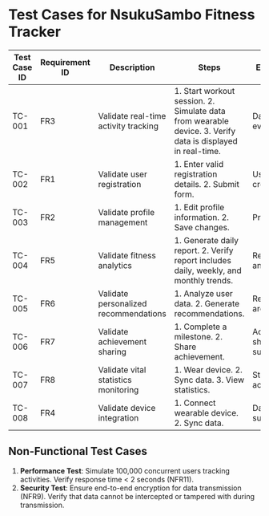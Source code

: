 # Test Cases for NsukuSambo Fitness Tracker

| Test Case ID | Requirement ID | Description | Steps | Expected Result | Actual Result | Status (Pass/Fail) |
|--------------|----------------|-------------|-------|------------------|---------------|--------------------|
| TC-001       | FR3            | Validate real-time activity tracking | 1. Start workout session. 2. Simulate data from wearable device. 3. Verify data is displayed in real-time. | Data is updated every 30 seconds. | ... | ... |
| TC-002       | FR1            | Validate user registration | 1. Enter valid registration details. 2. Submit form. | User account is created. | ... | ... |
| TC-003       | FR2            | Validate profile management | 1. Edit profile information. 2. Save changes. | Profile is updated. | ... | ... |
| TC-004       | FR5            | Validate fitness analytics | 1. Generate daily report. 2. Verify report includes daily, weekly, and monthly trends. | Report is accurate and complete. | ... | ... |
| TC-005       | FR6            | Validate personalized recommendations | 1. Analyze user data. 2. Generate recommendations. | Recommendations are relevant. | ... | ... |
| TC-006       | FR7            | Validate achievement sharing | 1. Complete a milestone. 2. Share achievement. | Achievement is shared successfully. | ... | ... |
| TC-007       | FR8            | Validate vital statistics monitoring | 1. Wear device. 2. Sync data. 3. View statistics. | Statistics are accurate. | ... | ... |
| TC-008       | FR4            | Validate device integration | 1. Connect wearable device. 2. Sync data. | Data is synced successfully. | ... | ... |

## Non-Functional Test Cases
1. **Performance Test**: Simulate 100,000 concurrent users tracking activities. Verify response time < 2 seconds (NFR11).
2. **Security Test**: Ensure end-to-end encryption for data transmission (NFR9). Verify that data cannot be intercepted or tampered with during transmission.
